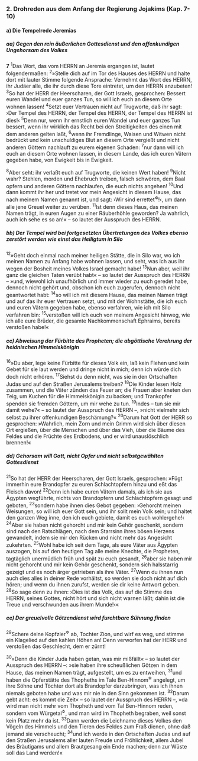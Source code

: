 ### 2. Drohreden aus dem Anfang der Regierung Jojakims (Kap. 7-10)

#### a) Die Tempelrede Jeremias

##### aa) Gegen den rein äußerlichen Gottesdienst und den offenkundigen Ungehorsam des Volkes

__7__
<sup>1</sup>Das Wort, das vom HERRN an Jeremia ergangen ist, lautet folgendermaßen:
<sup>2</sup>»Stelle dich auf im Tor des Hauses des HERRN und halte dort mit lauter Stimme folgende Ansprache: Vernehmt das Wort des HERRN, ihr Judäer alle, die ihr durch diese Tore eintretet, um den HERRN anzubeten!
<sup>3</sup>So hat der HERR der Heerscharen, der Gott Israels, gesprochen: Bessert euren Wandel und euer ganzes Tun, so will ich euch an diesem Orte wohnen lassen!
<sup>4</sup>Setzt euer Vertrauen nicht auf Trugworte, daß ihr sagt: ›Der Tempel des HERRN, der Tempel des HERRN, der Tempel des HERRN ist dies!‹
<sup>5</sup>Denn nur, wenn ihr ernstlich euren Wandel und euer ganzes Tun bessert, wenn ihr wirklich das Recht bei den Streitigkeiten des einen mit dem anderen gelten laßt,
<sup>6</sup>wenn ihr Fremdlinge, Waisen und Witwen nicht bedrückt und kein unschuldiges Blut an diesem Orte vergießt und nicht anderen Göttern nachlauft zu eurem eigenen Schaden:
<sup>7</sup>nur dann will ich euch an diesem Orte wohnen lassen, in diesem Lande, das ich euren Vätern gegeben habe, von Ewigkeit bis in Ewigkeit.

<sup>8</sup>Aber seht: ihr verlaßt euch auf Trugworte, die keinen Wert haben!
<sup>9</sup>Nicht wahr? Stehlen, morden und Ehebruch treiben, falsch schwören, dem Baal opfern und anderen Göttern nachlaufen, die euch nichts angehen!
<sup>10</sup>Und dann kommt ihr her und tretet vor mein Angesicht in diesem Hause, das nach meinem Namen genannt ist, und sagt: ›Wir sind errettet<sup title="oder: wohlgeborgen">&#x2732;</sup>!‹, um dann alle jene Greuel weiter zu verüben.
<sup>11</sup>Ist denn dieses Haus, das meinen Namen trägt, in euren Augen zu einer Räuberhöhle geworden? Ja wahrlich, auch ich sehe es so an!« – so lautet der Ausspruch des HERRN.

##### bb) Der Tempel wird bei fortgesetzten Übertretungen des Volkes ebenso zerstört werden wie einst das Heiligtum in Silo

<sup>12</sup>»Geht doch einmal nach meiner heiligen Stätte, die in Silo war, wo ich meinen Namen zu Anfang habe wohnen lassen, und seht, was ich aus ihr wegen der Bosheit meines Volkes Israel gemacht habe!
<sup>13</sup>Nun aber, weil ihr ganz die gleichen Taten verübt habt« – so lautet der Ausspruch des HERRN – »und, wiewohl ich unaufhörlich und immer wieder zu euch geredet habe, dennoch nicht gehört und, obschon ich euch zugerufen, dennoch nicht geantwortet habt:
<sup>14</sup>so will ich mit diesem Hause, das meinen Namen trägt und auf das ihr euer Vertrauen setzt, und mit der Wohnstätte, die ich euch und euren Vätern gegeben habe, ebenso verfahren, wie ich mit Silo verfahren bin:
<sup>15</sup>verstoßen will ich euch von meinem Angesicht hinweg, wie ich alle eure Brüder, die gesamte Nachkommenschaft Ephraims, bereits verstoßen habe!«

##### cc) Abweisung der Fürbitte des Propheten; die abgöttische Verehrung der heidnischen Himmelskönigin

<sup>16</sup>»Du aber, lege keine Fürbitte für dieses Volk ein, laß kein Flehen und kein Gebet für sie laut werden und dringe nicht in mich; denn ich würde dich doch nicht erhören.
<sup>17</sup>Siehst du denn nicht, was sie in den Ortschaften Judas und auf den Straßen Jerusalems treiben?
<sup>18</sup>Die Kinder lesen Holz zusammen, und die Väter zünden das Feuer an; die Frauen aber kneten den Teig, um Kuchen für die Himmelskönigin zu backen; und Trankopfer spenden sie fremden Göttern, um mir wehe zu tun.
<sup>19</sup>Indes – tun sie mir damit wehe?« – so lautet der Ausspruch des HERRN –, »nicht vielmehr sich selbst zu ihrer offenkundigen Beschämung?«
<sup>20</sup>Darum hat Gott der HERR so gesprochen: »Wahrlich, mein Zorn und mein Grimm wird sich über diesen Ort ergießen, über die Menschen und über das Vieh, über die Bäume des Feldes und die Früchte des Erdbodens, und er wird unauslöschlich brennen!«

##### dd) Gehorsam will Gott, nicht Opfer und nicht selbstgewählten Gottesdienst

<sup>21</sup>So hat der HERR der Heerscharen, der Gott Israels, gesprochen: »Fügt immerhin eure Brandopfer zu euren Schlachtopfern hinzu und eßt das Fleisch davon!
<sup>22</sup>Denn ich habe euren Vätern damals, als ich sie aus Ägypten wegführte, nichts von Brandopfern und Schlachtopfern gesagt und geboten,
<sup>23</sup>sondern habe ihnen dies Gebot gegeben: ›Gehorcht meinen Weisungen, so will ich euer Gott sein, und ihr sollt mein Volk sein; und haltet den ganzen Weg inne, den ich euch gebiete, damit es euch wohlergehe!‹
<sup>24</sup>Aber sie haben nicht gehorcht und mir kein Gehör geschenkt, sondern sind nach den Ratschlägen, nach dem Starrsinn ihres bösen Herzens gewandelt, indem sie mir den Rücken und nicht mehr das Angesicht zukehrten.
<sup>25</sup>Wohl habe ich seit dem Tage, als eure Väter aus Ägypten auszogen, bis auf den heutigen Tag alle meine Knechte, die Propheten, tagtäglich unermüdlich früh und spät zu euch gesandt,
<sup>26</sup>aber sie haben mir nicht gehorcht und mir kein Gehör geschenkt, sondern sich halsstarrig gezeigt und es noch ärger getrieben als ihre Väter.
<sup>27</sup>Wenn du ihnen nun auch dies alles in deiner Rede vorhältst, so werden sie doch nicht auf dich hören; und wenn du ihnen zurufst, werden sie dir keine Antwort geben.
<sup>28</sup>So sage denn zu ihnen: ›Dies ist das Volk, das auf die Stimme des HERRN, seines Gottes, nicht hört und sich nicht warnen läßt; dahin ist die Treue und verschwunden aus ihrem Munde!‹«

##### ee) Der greuelvolle Götzendienst wird furchtbare Sühnung finden

<sup>29</sup>Schere deine Kopfzier<sup title="= dein schönes Haupthaar">&#x2732;</sup> ab, Tochter Zion, und wirf es weg, und stimme ein Klagelied auf den kahlen Höhen an! Denn verworfen hat der HERR und verstoßen das Geschlecht, dem er zürnt!

<sup>30</sup>»Denn die Kinder Juda haben getan, was mir mißfällt« – so lautet der Ausspruch des HERRN –: »sie haben ihre scheußlichen Götzen in dem Hause, das meinen Namen trägt, aufgestellt, um es zu entweihen,
<sup>31</sup>und haben die Opferstätte des Thopheths im Tale Ben-Hinnom<sup title="vgl. 2,23">&#x2732;</sup> angelegt, um ihre Söhne und Töchter dort als Brandopfer darzubringen, was ich ihnen niemals geboten habe und was mir nie in den Sinn gekommen ist.
<sup>32</sup>Darum gebt acht: es kommt die Zeit« – so lautet der Ausspruch des HERRN –, »da wird man nicht mehr vom Thopheth und vom Tal Ben-Hinnom reden, sondern vom Würgetal<sup title="= Mordtal; vgl. 19,6">&#x2732;</sup>, und man wird im Thopheth begraben, weil sonst kein Platz mehr da ist.
<sup>33</sup>Dann werden die Leichname dieses Volkes den Vögeln des Himmels und den Tieren des Feldes zum Fraß dienen, ohne daß jemand sie verscheucht;
<sup>34</sup>und ich werde in den Ortschaften Judas und auf den Straßen Jerusalems aller lauten Freude und Fröhlichkeit, allem Jubel des Bräutigams und allem Brautgesang ein Ende machen; denn zur Wüste soll das Land werden!«